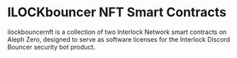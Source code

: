 # ILOCKbouncer NFT Smart Contracts

ilockbouncernft is a collection of two Interlock Network smart contracts on Aleph Zero, designed to serve as software licenses for the Interlock Discord Bouncer security bot product.

